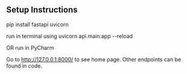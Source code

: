 ## Setup Instructions

pip install fastapi uvicorn

run in terminal using uvicorn api.main:app --reload

OR run in PyCharm 

Go to http://127.0.0.1:8000/ to see home page. Other endpoints can be found in code.
